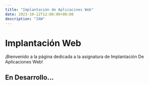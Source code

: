 ```yaml
---
title: "Implantación de Aplicacines Web"
date: 2023-10-12T12:00:00+00:00
description: "IAW"
---
```


# Implantación Web

¡Bienvenido a la página dedicada a la asignatura de Implantación De Aplicaciones Web!

## En Desarrollo...
